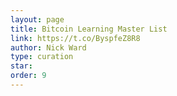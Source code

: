 ```yaml
---
layout: page
title: Bitcoin Learning Master List
link: https://t.co/ByspfeZ8R8
author: Nick Ward
type: curation
star: 
order: 9
---
```

